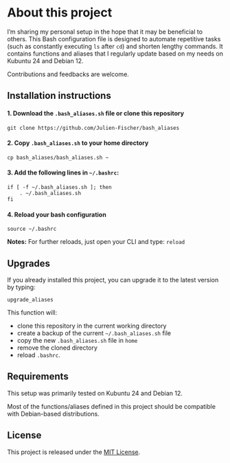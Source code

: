 # About this project

I’m sharing my personal setup in the hope that it may be beneficial to others. This Bash configuration file
is designed to automate repetitive tasks (such as constantly executing `ls` after `cd`) and shorten lengthy commands. 
It contains functions and aliases that I regularly update based on my needs on Kubuntu 24 and Debian 12.

Contributions and feedbacks are welcome.

## Installation instructions

#### 1. Download the `.bash_aliases.sh` file or clone this repository
```
git clone https://github.com/Julien-Fischer/bash_aliases
```

#### 2. Copy `.bash_aliases.sh` to your home directory
```
cp bash_aliases/bash_aliases.sh ~
```

#### 3. Add the following lines in `~/.bashrc`:
```
if [ -f ~/.bash_aliases.sh ]; then
    . ~/.bash_aliases.sh
fi
```

#### 4. Reload your bash configuration
```
source ~/.bashrc
```

**Notes:** For further reloads, just open your CLI and type: `reload`

## Upgrades

If you already installed this project, you can upgrade it to the latest version by typing: 
```
upgrade_aliases 
```

This function will: 
- clone this repository in the current working directory
- create a backup of the current `~/.bash_aliases.sh` file
- copy the new `.bash_aliases.sh` file in `home`
- remove the cloned directory
- reload `.bashrc`.

## Requirements

This setup was primarily tested on Kubuntu 24 and Debian 12.

Most of the functions/aliases defined in this project should be compatible with Debian-based distributions.

## License

This project is released under the [MIT License](https://opensource.org/licenses/MIT).